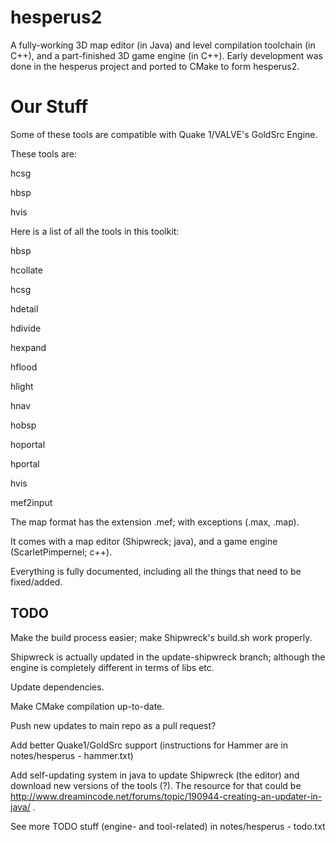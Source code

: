 # hesperus2
A fully-working 3D map editor (in Java) and level compilation toolchain (in C++), and a part-finished 3D game engine (in C++). Early development was done in the hesperus project and ported to CMake to form hesperus2.

# Our Stuff
Some of these tools are compatible with Quake 1/VALVE's GoldSrc Engine.

These tools are:

hcsg

hbsp

hvis

Here is a list of all the tools in this toolkit:

hbsp

hcollate

hcsg

hdetail

hdivide

hexpand

hflood

hlight

hnav

hobsp

hoportal

hportal

hvis

mef2input

The map format has the extension .mef; with exceptions (.max, .map).

It comes with a map editor (Shipwreck; java), and a game engine (ScarletPimpernel; c++).

Everything is fully documented, including all the things that need to be fixed/added.

## TODO

Make the build process easier; make Shipwreck's build.sh work properly.

Shipwreck is actually updated in the update-shipwreck branch; although the engine is completely different in terms of libs etc.

Update dependencies.

Make CMake compilation up-to-date.

Push new updates to main repo as a pull request?

Add better Quake1/GoldSrc support (instructions for Hammer are in notes/hesperus - hammer.txt)

Add self-updating system in java to update Shipwreck (the editor) and download new versions of the tools (?).
The resource for that could be http://www.dreamincode.net/forums/topic/190944-creating-an-updater-in-java/ .

See more TODO stuff (engine- and tool-related) in notes/hesperus - todo.txt
